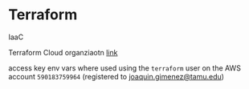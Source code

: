 # Terraform

IaaC

Terraform Cloud organziaotn [link]()

access key env vars where used using the `terraform` user on the AWS account `590183759964` (registered to joaquin.gimenez@tamu.edu) 